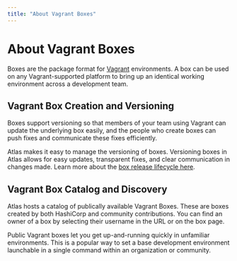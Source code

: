 ```yaml
---
title: "About Vagrant Boxes"
---
```


# About Vagrant Boxes

Boxes are the package format for [Vagrant](https://vagrantup.com) environments.
A box can be used on any Vagrant-supported platform to bring up an
identical working environment across a development team.

## Vagrant Box Creation and Versioning

Boxes support versioning so that members of your team using
Vagrant can update the underlying box easily, and the people who
create boxes can push fixes and communicate these fixes efficiently.

Atlas makes it easy to manage the versioning of boxes.
Versioning boxes in Atlas allows for easy updates, transparent fixes, and clear
communication in changes made. Learn more about the
[box release lifecycle here](/help/vagrant/boxes/lifecycle).

## Vagrant Box Catalog and Discovery

Atlas hosts a catalog of publically available Vagrant Boxes. These
are boxes created by both HashiCorp and community contributions. You
can find an owner of a box by selecting their username in the URL or
on the box page.

Public Vagrant boxes let you get up-and-running quickly in unfamiliar environments.
This is a popular way to set a base development environment launchable
in a single command within an organization or community.
